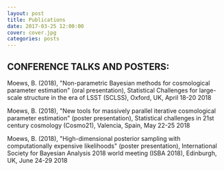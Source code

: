 ```yaml
---
layout: post
title: Publications
date: 2017-03-25 12:00:00
cover: cover.jpg
categories: posts
---
```


## CONFERENCE TALKS AND POSTERS:

Moews, B. (2018), "Non-parametric Bayesian methods for cosmological parameter estimation" (oral presentation), Statistical Challenges for large-scale structure in the era of LSST (SCLSS), Oxford, UK, April 18-20 2018

Moews, B. (2018), "New tools for massively parallel iterative cosmological parameter estimation" (poster presentation), Statistical challenges in 21st century cosmology (Cosmo21), Valencia, Spain, May 22-25 2018

Moews, B. (2018), "High-dimensional posterior sampling with computationally expensive likelihoods" (poster presentation), International Society for Bayesian Analysis 2018 world meeting (ISBA 2018), Edinburgh, UK, June 24-29 2018
